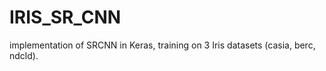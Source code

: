 # IRIS_SR_CNN
implementation of SRCNN in Keras, training on 3 Iris datasets (casia, berc, ndcld).


